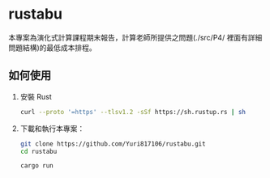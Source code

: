 # rustabu

本專案為演化式計算課程期末報告，計算老師所提供之問題(./src/P4/ 裡面有詳細問題結構)的最低成本排程。

## 如何使用

1. 安裝 Rust<br>
    ```bash
    curl --proto '=https' --tlsv1.2 -sSf https://sh.rustup.rs | sh
    ``` 
2. 下載和執行本專案：
   ```bash
   git clone https://github.com/Yuri817106/rustabu.git
   cd rustabu
   
   cargo run
   ```